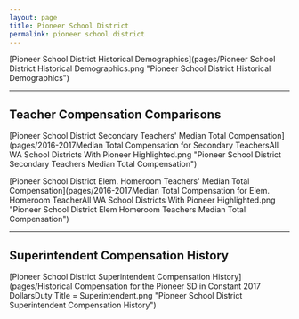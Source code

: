 ```yaml
---
layout: page
title: Pioneer School District
permalink: pioneer school district
---
```



[Pioneer School District Historical Demographics](pages/Pioneer School District Historical Demographics.png "Pioneer School District Historical Demographics")

___

## Teacher Compensation Comparisons

[Pioneer School District Secondary Teachers' Median Total Compensation](pages/2016-2017Median Total Compensation for Secondary TeachersAll WA School Districts With Pioneer Highlighted.png "Pioneer School District Secondary Teachers Median Total Compensation")

[Pioneer School District Elem. Homeroom Teachers' Median Total Compensation](pages/2016-2017Median Total Compensation for Elem. Homeroom TeacherAll WA School Districts With Pioneer Highlighted.png "Pioneer School District Elem Homeroom Teachers Median Total Compensation")


___

## Superintendent Compensation History

[Pioneer School District Superintendent Compensation History](pages/Historical Compensation for the Pioneer SD in Constant 2017 DollarsDuty Title = Superintendent.png "Pioneer School District Superintendent Compensation History")

